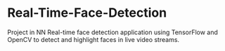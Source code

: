# Real-Time-Face-Detection
Project in NN
Real-time face detection application using TensorFlow and OpenCV to detect and highlight faces in live video streams.
